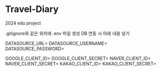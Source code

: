 # Travel-Diary
2024 edu project

.gitignore와 같은 위치에 .env 파일 생성
DB 연동 시 아래 내용 넣기

DATASOURCE_URL=
DATASOURCE_USERNAME=
DATASOURCE_PASSWORD=

GOOGLE_CLIENT_ID=
GOOGLE_CLIENT_SECRET=
NAVER_CLIENT_ID=
NAVER_CLIENT_SECRET=
KAKAO_CLIENT_ID=
KAKAO_CLIENT_SECRET=
